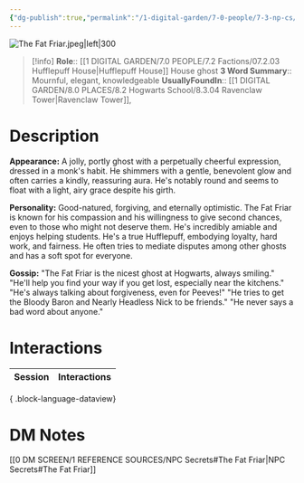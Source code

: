 ```yaml
---
{"dg-publish":true,"permalink":"/1-digital-garden/7-0-people/7-3-np-cs/the-fat-friar/","tags":["#person","hogwarts","hogwarts-faculty","ghost","#hufflepuff"]}
---
```


![The Fat Friar.jpeg|left|300](/img/user/1%20DIGITAL%20GARDEN/7.0%20PEOPLE/7.3%20NPCs/Headshots/The%20Fat%20Friar.jpeg)
>[!info] 
>**Role**:: [[1 DIGITAL GARDEN/7.0 PEOPLE/7.2 Factions/07.2.03 Hufflepuff House\|Hufflepuff House]] House ghost
>**3 Word Summary**:: Mournful, elegant, knowledgeable
>**UsuallyFoundIn**:: [[1 DIGITAL GARDEN/8.0 PLACES/8.2 Hogwarts School/8.3.04 Ravenclaw Tower\|Ravenclaw Tower]], 

# Description

**Appearance:** A jolly, portly ghost with a perpetually cheerful expression, dressed in a monk's habit. He shimmers with a gentle, benevolent glow and often carries a kindly, reassuring aura. He's notably round and seems to float with a light, airy grace despite his girth.

**Personality:** Good-natured, forgiving, and eternally optimistic. The Fat Friar is known for his compassion and his willingness to give second chances, even to those who might not deserve them. He's incredibly amiable and enjoys helping students. He's a true Hufflepuff, embodying loyalty, hard work, and fairness. He often tries to mediate disputes among other ghosts and has a soft spot for everyone.

**Gossip:** "The Fat Friar is the nicest ghost at Hogwarts, always smiling." "He'll help you find your way if you get lost, especially near the kitchens." "He's always talking about forgiveness, even for Peeves!" "He tries to get the Bloody Baron and Nearly Headless Nick to be friends." "He never says a bad word about anyone."

# Interactions

| Session | Interactions |
| ------- | ------------ |

{ .block-language-dataview}

# DM Notes

[[0 DM SCREEN/1 REFERENCE SOURCES/NPC Secrets#The Fat Friar\|NPC Secrets#The Fat Friar]]